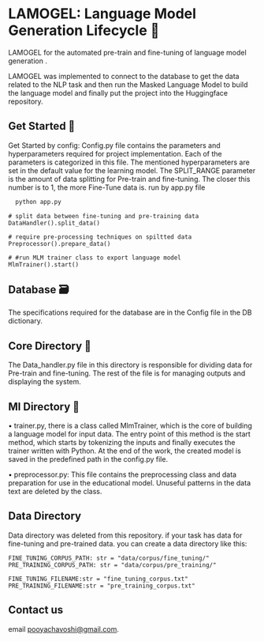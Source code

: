 
  # LAMOGEL: Language Model Generation Lifecycle 📝  
 LAMOGEL for the automated pre-train and fine-tuning of language model generation .
 
 LAMOGEL was implemented to connect to the database to get the data related to the NLP task and then run the Masked Language Model to build the language model and finally put the project into the Huggingface repository.
  ## Get Started 🚀  
Get Started by config: Config.py file contains the parameters and hyperparameters required for project implementation. 
Each of the parameters is categorized in this file. The mentioned hyperparameters are set in the default value for the learning model. The SPLIT_RANGE parameter is the amount of data splitting for Pre-train and fine-tuning. The closer this number is to 1, the more Fine-Tune data is.
run by app.py file
~~~bash  
  python app.py
~~~
    # split data between fine-tuning and pre-training data
    DataHandler().split_data()

    # require pre-processing techniques on spiltted data
    Preprocessor().prepare_data()

    # #run MLM trainer class to export language model  
    MlmTrainer().start()

  ## Database 🗃️  
  The specifications required for the database are in the Config file in the DB dictionary.
      
  ## Core Directory 🥝  
  The Data_handler.py file in this directory is responsible for dividing data for Pre-train and fine-tuning. The rest of the file is for managing outputs and displaying the system.

  ## Ml Directory 🦾
  • trainer.py, there is a class called MlmTrainer, which is the core of building a language model for input data. The entry point of this method is the start method, which starts by tokenizing the inputs and finally executes the trainer written with Python. At the end of the work, the created model is saved in the predefined path in the config.py file.

  • preprocessor.py: This file contains the preprocessing class and data preparation for use in the educational model. Unuseful patterns in the data text are deleted by the class.  



## Data Directory   
Data directory was deleted from this repository. if your task has data for fine-tuning and pre-trained data. you can create a data directory like this:

    FINE_TUNING_CORPUS_PATH: str = "data/corpus/fine_tuning/"
    PRE_TRAINING_CORPUS_PATH: str = "data/corpus/pre_training/"
    
    FINE_TUNING_FILENAME:str = "fine_tuning_corpus.txt"
    PRE_TRAINING_FILENAME:str = "pre_training_corpus.txt"
  ## Contact us  
   email pooyachavoshi@gmail.com.  

